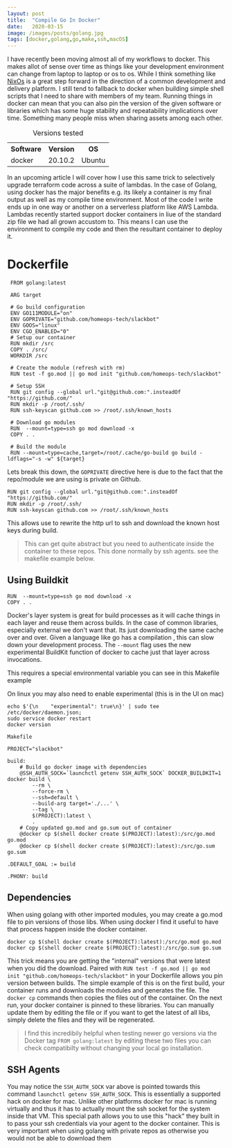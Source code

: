 ```yaml
---
layout: post
title:  "Compile Go In Docker"
date:   2020-03-15
image: /images/posts/golang.jpg
tags: [docker,golang,go,make,ssh,macOS]
---
```


I have recently been moving almost all of my workflows to docker. This makes allot of sense over time as things like your development environment can change from laptop to laptop or os to os. While I think something like [NixOs](https://nixos.org/) is a great step forward in the direction of a common development and delivery platform. I still tend to fallback to docker when building simple shell scripts that I need to share with members of my team. Running things in docker can mean that you can also
pin the version of the  given software or libraries which has some huge stability and repeatability implications over time. Something many people miss when sharing assets among each other.


<!--more-->


<table>
    <caption>Versions tested</caption>
    <tbody>
        <tr>
            <th>Software</th>
            <th>Version</th>
            <th>OS</th>
        </tr>
        <tr>
            <td>docker</td>
            <td>20.10.2</td>
            <td>Ubuntu</td>
        </tr>
    </tbody>
</table>

In an upcoming article I will cover how I use this same trick to selectively upgrade terraform code across a suite of lambdas. In the case of Golang, using docker has the major benefits e.g. its likely a container is my final output as well as my compile time environment. Most of the code I write ends up in one way or another on a serverless platform like AWS Lambda. Lambdas recently started support docker containers in liue of the standard zip file we had all grown accustom to. This means I can use the
environment to compile my code and then the resultant container to deploy it.


# Dockerfile

```docker
 FROM golang:latest
 
 ARG target
 
 # Go build configuration
 ENV GO111MODULE="on"
 ENV GOPRIVATE="github.com/homeops-tech/slackbot"
 ENV GOOS="linux"
 ENV CGO_ENABLED="0"
 # Setup our container
 RUN mkdir /src
 COPY . /src/
 WORKDIR /src
 
 # Create the module (refresh with rm)
 RUN test -f go.mod || go mod init "github.com/homeops-tech/slackbot"
 
 # Setup SSH
 RUN git config --global url."git@github.com:".insteadOf "https://github.com/"
 RUN mkdir -p /root/.ssh/
 RUN ssh-keyscan github.com >> /root/.ssh/known_hosts
 
 # Download go modules
 RUN  --mount=type=ssh go mod download -x
 COPY . .
 
 # Build the module
 RUN --mount=type=cache,target=/root/.cache/go-build go build -ldflags="-s -w" ${target}
```

Lets break this down, the `GOPRIVATE` directive here is due to the fact that the repo/module we are using is private on Github.

```shell
RUN git config --global url."git@github.com:".insteadOf "https://github.com/"
RUN mkdir -p /root/.ssh/
RUN ssh-keyscan github.com >> /root/.ssh/known_hosts
```

This allows use to rewrite the http url to ssh and download the known host keys during build.

> This can get quite abstract but you need to authenticate inside the container to these repos. This done normally by ssh agents. see the makefile example below.

## Using Buildkit

```shell
RUN  --mount=type=ssh go mod download -x
COPY . .
```

Docker's layer system is great for build processes as it will cache things in each layer and reuse them across builds. In the case of common libraries, especially external we don't want that. Its just downloading the same cache over and over. Given a language like go has a compilation , this can slow down your development process. The `--mount` flag uses the new experimental BuildKit function of docker to cache just that layer across invocations.

This requires a special environmental variable you can see in this Makefile example

On linux you may also need to enable experimental (this is in the UI on mac)

```shell
echo $'{\n    "experimental": true\n}' | sudo tee /etc/docker/daemon.json;
sudo service docker restart
docker version
```

`Makefile`


```make
PROJECT="slackbot"

build:
    # Build go docker image with dependencies 
    @SSH_AUTH_SOCK=`launchctl getenv SSH_AUTH_SOCK` DOCKER_BUILDKIT=1 docker build \
        --rm \
        --force-rm \
        --ssh=default \
        --build-arg target='./...' \
        --tag \
        $(PROJECT):latest \
        .
    # Copy updated go.mod and go.sum out of container
    @docker cp $(shell docker create $(PROJECT):latest):/src/go.mod go.mod
    @docker cp $(shell docker create $(PROJECT):latest):/src/go.sum go.sum

.DEFAULT_GOAL := build

.PHONY: build
```

## Dependencies

When using golang with other imported modules, you may create a go.mod file to pin versions of those libs. When using docker I find it useful to have that process happen inside the docker container. 

```shell
docker cp $(shell docker create $(PROJECT):latest):/src/go.mod go.mod
docker cp $(shell docker create $(PROJECT):latest):/src/go.sum go.sum
```

This trick means you are getting the "internal" versions that were latest when you did the download. Paired with `RUN test -f go.mod || go mod init "github.com/homeops-tech/slackbot"` in your Dockerfile allows you pin version between builds. The simple example of this is on the first build, your container runs and downloads the modules and generates the file. The `docker cp` commands then copies the files out of the container. On the next run, your docker container is pinned to these libraries. You can manually update them by editing the file or if you want to get the latest of all libs, simply delete the files and they will be regenerated.


> I find this incredibily helpful when testing newer go versions via the Docker tag `FROM golang:latest` by editing these two files you can check compatibilty without changing your local go installation.


## SSH Agents

You may notice the `SSH_AUTH_SOCK` var above is pointed towards this command `launchctl getenv SSH_AUTH_SOCK`. This is essentially a supported hack on docker for mac. Unlike other platforms docker for mac is running virtually and thus it has to actually mount the ssh socket for the system inside that VM. This special path allows you to use this "hack" they built in to pass your ssh credentials via your agent to the docker container. This is very important when using golang with private repos as otherwise you would not be able to download them

